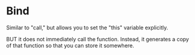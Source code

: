 # Bind

Similar to "call," but allows you to set the "this" variable explicitly.

BUT it does not immediately call the function.  Instead, it generates a copy of that function so that you can store it somewhere.